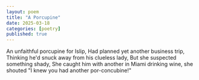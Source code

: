 ```yaml
---
layout: poem
title: "A Porcupine"
date: 2025-03-18
categories: [poetry]
published: true
---
```


An unfaithful porcupine for Islip,
Had planned yet another business trip,
Thinking he'd snuck away from his clueless lady,
But she suspected something shady,
She caught him with another in Miami drinking wine,
she shouted "I knew you had another por-concubine!"
